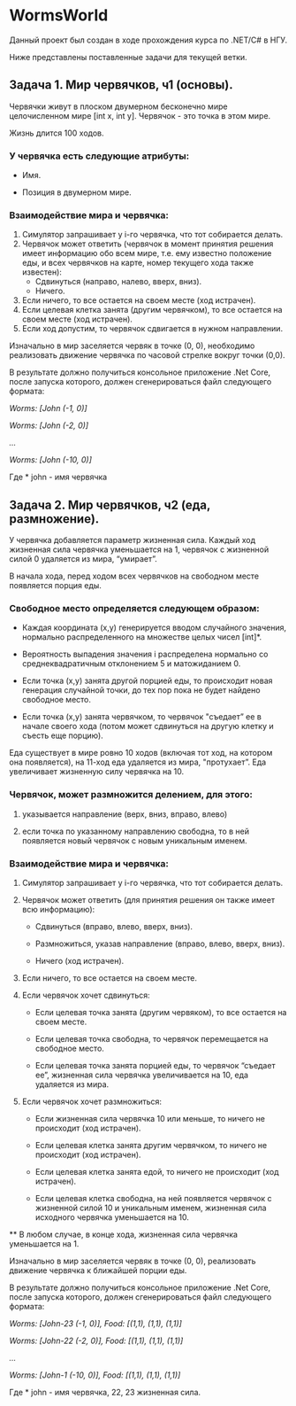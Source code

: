 # WormsWorld

Данный проект был создан в ходе прохождения курса по .NET/C# в НГУ. 

Ниже представлены поставленные задачи для текущей ветки. 

## Задача 1. Мир червячков, ч1 (основы).

Червячки живут в плоском двумерном бесконечно мире целочисленном мире [int x, int y]. Червячок - это точка в этом мире. 

Жизнь длится 100 ходов.

### У червячка есть следующие атрибуты:

* Имя.

* Позиция в двумерном мире.

### Взаимодействие мира и червячка:

1. Симулятор запрашивает у i-го червячка, что тот собирается делать.
2. Червячок может ответить (червячок в момент принятия решения имеет информацию обо всем мире, т.е. ему известно положение еды, и всех червячков на карте, номер текущего хода также известен):
    *   Сдвинуться (направо, налево, вверх, вниз).
    *   Ничего.
3. Если ничего, то все остается на своем месте (ход истрачен).
4. Если целевая клетка занята (другим червячком), то все остается на своем месте (ход истрачен).
5. Если ход допустим, то червячок сдвигается в нужном направлении.

Изначально в мир заселяется червяк в точке (0, 0), необходимо реализовать движение червячка по часовой стрелке вокруг точки (0,0).

В результате должно получиться консольное приложение .Net Core, после запуска которого, должен сгенерироваться файл следующего формата:

 
*Worms: [John (-1, 0)]*

*Worms: [John (-2, 0)]*

*…*

*Worms: [John (-10, 0)]*

Где * john - имя червячка


## Задача 2. Мир червячков, ч2 (еда, размножение).

У червячка добавляется параметр жизненная сила. Каждый ход жизненная сила червячка уменьшается на 1, червячок с жизненной силой 0 удаляется из мира, “умирает”.

В начала хода, перед ходом всех червячков на свободном месте появляется порция еды.

### Свободное место определяется следующем образом:

* Каждая координата (x,y) генерируется вводом случайного значения, нормально распределенного на множестве целых чисел [int]*.

* Вероятность выпадения значения i распределена нормально со среднеквадратичным отклонением 5 и матожиданием 0.

* Если точка (x,y) занята другой порцией еды, то происходит новая генерация случайной точки, до тех пор пока не будет найдено свободное место.

* Если точка (x,y) занята червячком, то червячок "съедает” ее в начале своего хода (потом может сдвинуться на другую клетку и съесть еще порцию).

Еда существует в мире ровно 10 ходов (включая тот ход, на котором она появляется), на 11-ход еда удаляется из мира, "протухает”. Еда увеличивает жизненную силу червячка на 10.

### Червячок, может размножится делением, для этого:

1. указывается направление (верх, вниз, вправо, влево)

2. если точка по указанному направлению свободна, то в ней появляется новый червячок с новым уникальным именем.


### Взаимодействие мира и червячка:    	

1. Симулятор запрашивает у i-го червячка, что тот собирается делать.

2. Червячок может ответить (для принятия решения он также имеет всю информацию):

    * Сдвинуться (вправо, влево, вверх, вниз).

    * Размножиться, указав направление (вправо, влево, вверх, вниз).

    * Ничего (ход истрачен).

3. Если ничего, то все остается на своем месте.

4. Если червячок хочет сдвинуться:

    * Если целевая точка занята (другим червяком), то все остается на своем месте.

    * Если целевая точка свободна, то червячок перемещается на свободное место.

    * Если целевая точка занята порцией еды, то червячок “съедает ее”, жизненная сила червячка увеличивается на 10, еда удаляется из мира. 

5. Если червячок хочет размножиться:

    * Если жизненная сила червячка 10 или меньше, то ничего не происходит (ход истрачен).

    * Если целевая клетка занята другим червячком, то ничего не происходит (ход истрачен).

    * Если целевая клетка занята едой, то ничего не происходит (ход истрачен).

    * Если целевая клетка свободна, на ней появляется червячок с жизненной силой 10 и уникальным именем, жизненная сила исходного червячка уменьшается на 10.

** В любом случае, в конце хода, жизненная сила червячка уменьшается на 1.

Изначально в мир заселяется червяк в точке (0, 0), реализовать движение червячка к ближайшей порции еды.

В результате должно получиться консольное приложение .Net Core, после запуска которого, должен сгенерироваться файл следующего формата:

*Worms: [John-23 (-1, 0)], Food: [(1,1), (1,1), (1,1)]*

*Worms: [John-22 (-2, 0)], Food: [(1,1), (1,1), (1,1)]*

*…*

*Worms: [John-1 (-10, 0)], Food: [(1,1), (1,1), (1,1)]*

Где * john - имя червячка, 22, 23 жизненная сила.
